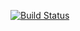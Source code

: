 [![Build Status](https://travis-ci.org/Alex101/mongoose-stripe-customer.png)](https://travis-ci.org/Alex101/mongoose-stripe-customer)
